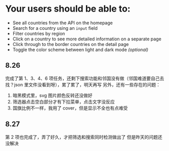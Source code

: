 # Your users should be able to:

- See all countries from the API on the homepage
- Search for a country using an `input` field
- Filter countries by region
- Click on a country to see more detailed information on a separate page
- Click through to the border countries on the detail page
- Toggle the color scheme between light and dark mode _(optional)_

## 8.26

完成了第 1、3、4、6 项任务，还剩下搜索功能和邻国没有做（邻国难道要自己去找？json 里文件没看到呀），累了累了，明天再写
另外，还有一些存在的问题：

1. 暗黑模式里，svg 图片颜色反转还没做好
2. 筛选器点击空白部分才有下拉菜单，点击文字没反应
3. 国旗比例不一样，我用了 cover，但是显示不全也有点难受

## 8.27

第 2 项也完成了，弄了好久，才把筛选和搜索同时检测做出了
但是昨天的问题还没解决
